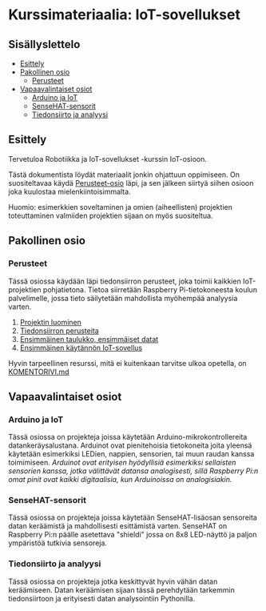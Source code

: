 # Kurssimateriaalia: IoT-sovellukset
## Sisällyslettelo
* [Esittely](#esittely)
* [Pakollinen osio](#pakollinen)
  * [Perusteet](#perusteet)
* [Vapaavalintaiset osiot](#vapaavalintaiset)
  * [Arduino ja IoT](#arduino)
  * [SenseHAT-sensorit](#sensehat)
  * [Tiedonsiirto ja analyysi](#iot)

## <a name="esittely"></a>Esittely
Tervetuloa Robotiikka ja IoT-sovellukset -kurssin IoT-osioon.

Tästä dokumentista löydät materiaalit jonkin ohjattuun oppimiseen.
On suositeltavaa käydä [Perusteet-osio](#perusteet) läpi, ja sen jälkeen
siirtyä siihen osioon joka kuulostaa mielenkiintoisimmalta.

Huomio: esimerkkien soveltaminen ja omien (aiheellisten) projektien
toteuttaminen valmiiden projektien sijaan on myös suositeltua.

## <a name="pakollinen"></a>Pakollinen osio
### <a name="perusteet"></a>Perusteet
Tässä osiossa käydään läpi tiedonsiirron perusteet, joka toimii kaikkien
IoT-projektien pohjatietona. Tietoa siirretään Raspberry Pi-tietokoneesta
koulun palvelimelle, jossa tieto säilytetään mahdollista myöhempää
analyysia varten.
1. [Projektin luominen](perusteet-01/)
2. [Tiedonsiirron perusteita](perusteet-02/)
3. [Ensimmäinen taulukko, ensimmäiset datat](perusteet-03/)
4. [Ensimmäinen käytännön IoT-sovellus](perusteet-04/)

Hyvin tarpeellinen resurssi, mitä ei kuitenkaan tarvitse ulkoa opetella,
on [KOMENTORIVI.md](KOMENTORIVI.md)

## <a name="vapaavalintaiset"></a>Vapaavalintaiset osiot
### <a name="arduino"></a>Arduino ja IoT
Tässä osiossa on projekteja joissa käytetään Arduino-mikrokontrollereita
datankeräysalustana. Arduinot ovat pienitehoisia tietokoneita joita yleensä
käytetään esimerkiksi LEDien, nappien, sensorien, tai muun raudan kanssa
toimimiseen. *Arduinot ovat erityisen hyödyllisiä esimerkiksi sellaisten
sensorien kanssa, jotka välittävät datansa analogisesti, sillä Raspberry Pi:n
omat pinit ovat kaikki digitaalisia, kun Arduinoissa on analogisiakin.*

### <a name="sensehat"></a>SenseHAT-sensorit
Tässä osiossa on projekteja joissa käytetään SenseHAT-lisäosan sensoreita
datan keräämistä ja mahdollisesti esittämistä varten.
SenseHAT on Raspberry Pi:n päälle asetettava "shieldi" jossa on 8x8 LED-näyttö
ja paljon ympäristöä tutkivia sensoreja.

### <a name="iot"></a>Tiedonsiirto ja analyysi
Tässä osiossa on projekteja jotka keskittyvät hyvin vähän datan keräämiseen.
Datan keräämisen sijaan tässä perehdytään tarkemmin tiedonsiirtoon ja
erityisesti datan analysointiin Pythonilla.
